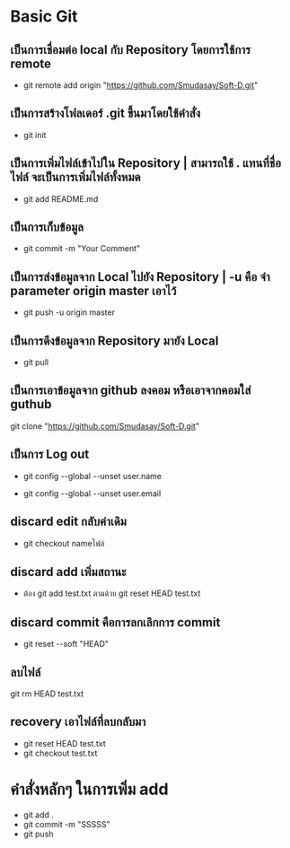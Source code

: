 
# Basic Git
## เป็นการเชื่อมต่อ local กับ Repository โดยการใช้การ remote
* git remote add origin "https://github.com/Smudasay/Soft-D.git"
## เป็นการสร้างโฟลเดอร์ .git  ขึ้นมาโดยใช้คําสั่ง
* git init
## เป็นการเพิ่มไฟล์เข้าไปใน Repository | สามารถใช้ . แทนที่ชื่อไฟล์ จะเป็นการเพิ่มไฟล์ทั้งหมด
* git add README.md
## เป็นการเก็บข้อมูล
* git commit -m "Your Comment"
## เป็นการส่งข้อมูลจาก Local ไปยัง Repository | -u คือ จำ parameter origin master เอาไว้
* git push -u origin master
## เป็นการดึงข้อมูลจาก Repository มายัง Local
* git pull
## เป็นการเอาข้อมูลจาก github ลงคอม หรือเอาจากคอมใส่ guthub
git clone "https://github.com/Smudasay/Soft-D.git"
## เป็นการ Log out 
* git config --global --unset user.name

* git config --global --unset user.email
## discard edit กลับค่าเดิม
* git checkout nameไฟล์
## discard add เพิ่มสถานะ
* ต้อง git add test.txt ตามด้วย git reset HEAD test.txt
## discard commit คือการลกเลิกการ commit
* git reset --soft "HEAD"
## ลบไฟล์
git rm HEAD test.txt
## recovery เอาไฟล์ที่ลบกลับมา
* git reset HEAD test.txt
* git checkout test.txt
# คำสั่งหลักๆ ในการเพิ่ม add
* git add .
* git commit -m "SSSSS"
* git push
